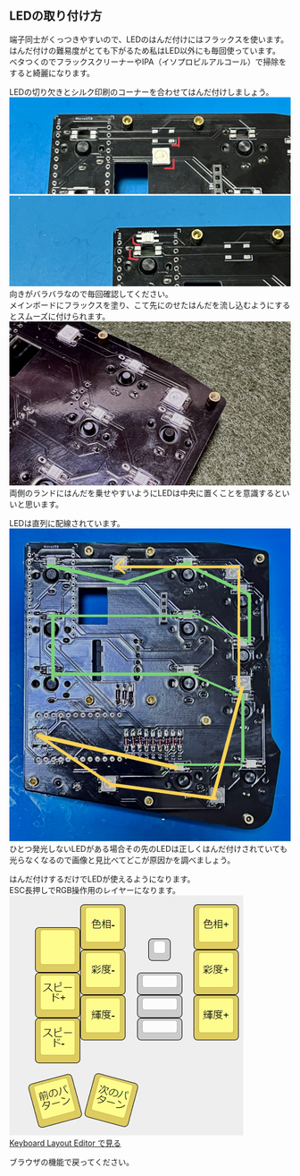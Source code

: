 ## LEDの取り付け方
端子同士がくっつきやすいので、LEDのはんだ付けにはフラックスを使います。  
はんだ付けの難易度がとても下がるため私はLED以外にも毎回使っています。  
ベタつくのでフラックスクリーナーやIPA（イソプロピルアルコール）で掃除をすると綺麗になります。  
  
LEDの切り欠きとシルク印刷のコーナーを合わせてはんだ付けしましょう。  
![](img/led01.jpg)  
![](img/led02.jpg)  
向きがバラバラなので毎回確認してください。  
メインボードにフラックスを塗り、こて先にのせたはんだを流し込むようにするとスムーズに付けられます。  
![](img/led3.jpg)  
両側のランドにはんだを乗せやすいようにLEDは中央に置くことを意識するといいと思います。  

LEDは直列に配線されています。  
![](img/led04.jpg)  
ひとつ発光しないLEDがある場合その先のLEDは正しくはんだ付けされていても光らなくなるので画像と見比べてどこが原因かを調べましょう。   

はんだ付けするだけでLEDが使えるようになります。  
ESC長押しでRGB操作用のレイヤーになります。  
![](img/ledlayout.jpg)  
[Keyboard Layout Editor で見る](http://www.keyboard-layout-editor.com/#/gists/8a9cd944cc1cf5abed875719608a3e3a)

ブラウザの機能で戻ってください。
